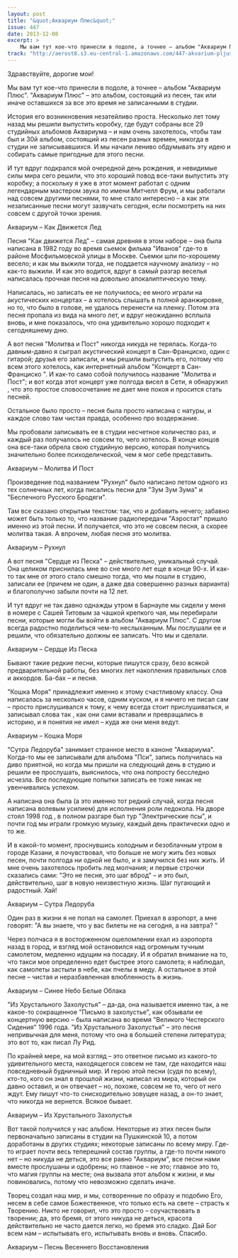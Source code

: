 ```yaml
---
layout: post
title: "&quot;Аквариум Плюс&quot;"
issue: 447
date: 2013-12-08
excerpt: >
    Мы вам тут кое-что принесли в подоле, а точнее – альбом "Аквариум Плюс". "Аквариум Плюс" – это альбом, состоящий из песен, так или иначе оставшихся за все это время не записанными в студии.
track: "http://aerost8.s3.eu-central-1.amazonaws.com/447-akvarium-pljus.mp3"
---
```


Здравствуйте, дорогие мои!

Мы вам тут кое-что принесли в подоле, а точнее – альбом "Аквариум Плюс". "Аквариум Плюс" – это альбом, состоящий из песен, так или иначе оставшихся за все это время не записанными в студии.

История его возникновения незатейливо проста. Несколько лет тому назад мы решили выпустить коробку, где будут собраны все 29 студийных альбомов Аквариума – и нам очень захотелось, чтобы там был и 30й альбом, состоящий из песен разных времен, никогда в студии не записывавшихся. И мы начали лениво обдумывать эту идею и собирать самые пригодные для этого песни.

И тут вдруг подкрался мой очередной день рождения, и невидимые силы мира сего решили, что это хороший повод все-таки выпустить эту коробку; а поскольку я уже в этот момент работал с одним легендарным мастером звука по имени Митчелл Фрум, и мы работали над совсем другими песнями, то мне стало интересно – а как эти незаписанные песни могут зазвучать сегодня, если посмотреть на них совсем с другой точки зрения.

Аквариум – Как Движется Лед

Песня "Как движется Лед" – самая древняя в этом наборе – она была написана в 1982 году во время сьемок фильма "Иванов" где-то в районе Мосфильмовской улицы в Москве. Сьемки шли по-хорошему весело; и как мы выжили тогда, не поддается научному анализу – но как-то выжили. И как это водится, вдруг в самый разгар веселья написалась прочная песня на довольно апокалиптическую тему.

Написалась, но записать ее не получилось; ее много играли на акустических концертах – а хотелось слышать в полной аранжировке, но то, что было в голове, не удалось перенести на пленку. Потом эта песня пропала из вида на много лет, и вдруг неожиданно всплыла вновь, и мне показалось, что она удивительно хорошо подходит к сегодняшнему дню.

А вот песня "Молитва и Пост" никогда никуда не терялась. Когда-то давным-давно я сыграл акустический концерт в Сан-Франциско, один с гитарой; друзья его записали, и мы решили выпустить его, потому что всем этого хотелось, как интернетный альбом "Концерт в Сан-Франциско ". И как-то само собой получилось название "Молитва и Пост"; и вот когда этот концерт уже полгода висел в Сети, я обнаружил , что это простое словосочетание не дает мне покоя и просится стать песней.

Остальное было просто – песня была просто написана с натуры, и каждое слово там чистая правда, особенно про воздержание.

Мы пробовали записывать ее в студии несчетное количество раз, и каждый раз получалось не совсем то, чего хотелось. В конце концов она все-таки обрела свою студийную версию, которая получилсь значительно более психоделической, чем я мог себе представить.

Аквариум – Молитва И Пост

Произведение под названием "Рухнул" было написано летом одного из тех солнечных лет, когда писались песни для "Зум Зум Зума" и "Беспечного Русского Бродяги".

Там все сказано открытым текстом: так, что и добавить нечего; забавно может быть только то, что название радиопередачи "Аэростат" пришло именно из этой песни. И получается, что это не совсем песня, а скорее молитва такая. А впрочем, любая песня это молитва.

Аквариум – Рухнул

А вот песня "Сердце из Песка" – действительно, уникальный случай. Она целиком приснилась мне во сне много лет еще в конце 90-х. И как-то так мне от этого стало смешно тогда, что мы пошли в студию, записали ее (причем не один, а даже два совершенно разных варианта) и благополучно забыли почти на 12 лет.

И тут вдруг не так давно однажды утром в Барнауле мы сидели у меня в номере с Сашей Титовым за чашкой крепкого чая, мы перебирали песни, которые могли бы войти в альбом "Аквариум Плюс". С другом всегда радостно поделиться чем-то неслыханным. Мы послушали ее и решили, что обязательно должны ее записать. Что мы и сделали.

Аквариум – Сердце Из Песка

Бывают такие редкие песни, которые пишутся сразу, безо всякой предварительной работы, без многих лет накопления правильных слов и аккордов. Ба-бах – и песня.

"Кошка Моря" принадлежит именно к этому счастливому классу. Она написалась за несколько часов, одним куском, и я ничего не писал сам – просто прислушивался к тому, к чему всегда стоит прислушиваться, и записывал слова так , как они сами вставали и превращались в историю, и я понятия не имел – куда же они меня ведут.

Аквариум – Кошка Моря

"Сутра Ледоруба" занимает странное место в каноне "Аквариума". Когда-то мы ее записывали для альбома "Пси", запись получилась на диво приятной, но когда мы пришли на следующий день в студию и решили ее прослушать, выяснилось, что она попросту бесследно исчезла. Все последующие попытки записать ее тоже никак не увенчивались успехом.

А написана она была (а это именно тот редкий случай, когда песня написана волевым усилием) для исполнения роли ледокола. На дворе стоял 1998 год , в полном разгаре был тур "Электрические псы", и почти год мы играли громкую музыку, каждый день практически одно и то же.

И в какой-то момент, проснувшись холодным и безоблачным утром в городе Казани, я почувствовал, что больше не могу жить без новых песен, почти полгода ни одной не было, и я замучился без них жить. И мне очень захотелось пробить лед молчания; и первые строчки сказались сами: "Это не песня, это шаг вброд" – и это был, действительно, шаг в новую неизвестную жизнь. Шаг пугающий и радостный. Хай!

Аквариум – Сутра Ледоруба

Один раз в жизни я не попал на самолет. Приехал в аэропорт, а мне говорят: "А вы знаете, что у вас билеты не на сегодня, а на завтра? "

Через полчаса я в восторженном ошеломлении ехал из аэропорта назад в город, и взгляд мой остановился над огромным тучным самолетом, медленно идущим на посадку. И я обратил внимание на то, что такси мое определенно едет быстрее этого самолета; я наблюдал, как самолеты застыли в небе, как пчелы в меду. А остальное в этой песне – чистая и неразбавленная влюбленность в жизнь.

Аквариум – Синее Небо Белые Облака

"Из Хрустального Захолустья" – да-да, она называется именно так, а не какое-то сокращенное "Письмо в захолустье", как обзывали ее концертную версию – была написана во время "Великого Честерского Сидения" 1996 года. "Из Хрустального Захолустья" – это песня непривычная для меня, потому что она в большей степени литература; это вот то, как писал Лу Рид.

По крайней мере, на мой взгляд – это ответное письмо из какого-то удивительного места, находящегося совсем не там, где находится наш повседневный будничный мир. И герою этой песни (судя по всему), кто-то, кого он знал в прошлой жизни, написал из мира, который он давно оставил, и он отвечает – но, похоже, совсем не то, чего от него ждут. Ему пишут что-то снисходительно зовущее назад, а он-то знает, что никогда не вернется. Всякое бывает.

Аквариум – Из Хрустального Захолустья

Вот такой получился у нас альбом. Некоторые из этих песен были первоначально записаны в студии на Пушкинской 10, а потом доработаны в других студиях; некоторые записаны по всему миру. Где-то играет почти весь теперешний состав группы, а где-то почти никого нет – но никуда не деться, это все равно "Аквариум", все песни нами вместе прослушаны и одобрены; но главное – не это; главное это то, что магия группы на месте; она вызвала этот альбом к жизни, и мы повиновались, потому что невозможно сделать иначе.

Творец создал наш мир, и мы, сотворенные по образу и подобию Его, несем в себе самое Божественное, что только есть на свете – страсть к Творению. Никто не говорил, что это просто – соучаствовать в творении; да, это бремя, от этого никуда не деться, красота действительно не часто дается легко, но бремя это сладко. Дай Бог всем нам – испытывать его, испытывать вновь и вновь. Спасибо.

Аквариум – Песнь Весеннего Восстановления
